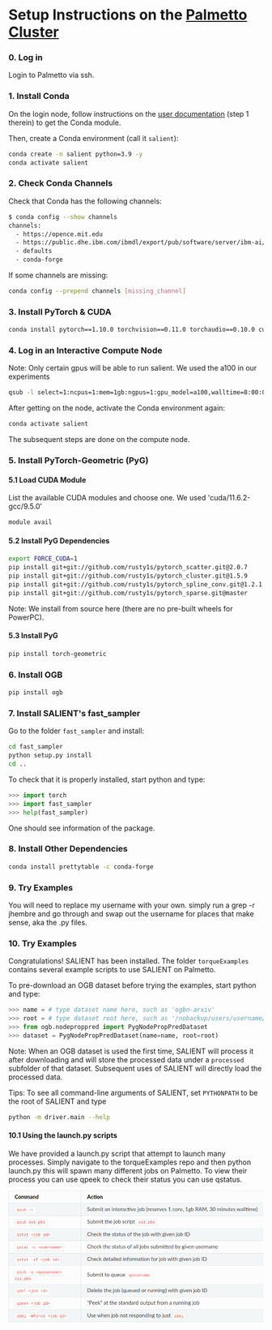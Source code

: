 # Setup Instructions on the [Palmetto Cluster](https://www.palmetto.clemson.edu/palmetto/)

### 0. Log in

Login to Palmetto via ssh.

### 1. Install Conda

On the login node, follow instructions on the [ user documentation](https://www.palmetto.clemson.edu/palmetto/software/software/) (step 1 therein) to get the Conda module.

Then, create a Conda environment (call it `salient`):

```bash
conda create -n salient python=3.9 -y
conda activate salient
```

### 2. Check Conda Channels

Check that Conda has the following channels:

```bash
$ conda config --show channels
channels:
  - https://opence.mit.edu
  - https://public.dhe.ibm.com/ibmdl/export/pub/software/server/ibm-ai/conda/
  - defaults
  - conda-forge
```

If some channels are missing:

```bash
conda config --prepend channels [missing_channel]
```

### 3. Install PyTorch & CUDA

```bash
conda install pytorch==1.10.0 torchvision==0.11.0 torchaudio==0.10.0 cudatoolkit==11.3 -c pytorch -c conda-forge
```

### 4. Log in an Interactive Compute Node

Note: Only certain gpus will be able to run salient. We used the a100 in our
experiments

```bash
qsub -l select=1:ncpus=1:mem=1gb:ngpus=1:gpu_model=a100,walltime=8:00:00
```

After getting on the node, activate the Conda environment again:

```bash
conda activate salient
```

The subsequent steps are done on the compute node.

### 5. Install PyTorch-Geometric (PyG)

#### 5.1 Load CUDA Module

List the available CUDA modules and choose one.
We used 'cuda/11.6.2-gcc/9.5.0'

```bash
module avail
```

#### 5.2 Install PyG Dependencies

```bash
export FORCE_CUDA=1
pip install git+git://github.com/rusty1s/pytorch_scatter.git@2.0.7
pip install git+git://github.com/rusty1s/pytorch_cluster.git@1.5.9
pip install git+git://github.com/rusty1s/pytorch_spline_conv.git@1.2.1
pip install git+git://github.com/rusty1s/pytorch_sparse.git@master
```

Note: We install from source here (there are no pre-built wheels for PowerPC).

#### 5.3 Install PyG

```bash
pip install torch-geometric
```

### 6. Install OGB

```bash
pip install ogb
```

### 7. Install SALIENT's fast_sampler

Go to the folder `fast_sampler` and install:

```bash
cd fast_sampler
python setup.py install
cd ..
```

To check that it is properly installed, start python and type:

```python
>>> import torch
>>> import fast_sampler
>>> help(fast_sampler)
```

One should see information of the package.

### 8. Install Other Dependencies

```bash
conda install prettytable -c conda-forge
```

### 9. Try Examples

You will need to replace my username with your own. simply run a grep -r jhembre
and go through and swap out the username for places that make sense, aka the .py
files.

### 10. Try Examples

Congratulations! SALIENT has been installed. The folder `torqueExamples` contains several example scripts to use SALIENT on Palmetto.

To pre-download an OGB dataset before trying the examples, start python and type:

```python
>>> name = # type dataset name here, such as 'ogbn-arxiv'
>>> root = # type dataset root here, such as '/nobackup/users/username/dataset'
>>> from ogb.nodeproppred import PygNodePropPredDataset
>>> dataset = PygNodePropPredDataset(name=name, root=root)
```

Note: When an OGB dataset is used the first time, SALIENT will process it after downloading and will store the processed data under a `processed` subfolder of that dataset. Subsequent uses of SALIENT will directly load the processed data.

Tips: To see all command-line arguments of SALIENT, set `PYTHONPATH` to be the root of SALIENT and type

```bash
python -m driver.main --help
```

#### 10.1 Using the launch.py scripts

We have provided a launch.py script that attempt to launch many processes.
Simply navigate to the torqueExamples repo and then python launch.py this will
spawn many different jobs on Palmetto. To view their process you can use qpeek
to check their status you can use qstatus. 

![Useful Commands](figs/cmds.png "Useful Commands")

